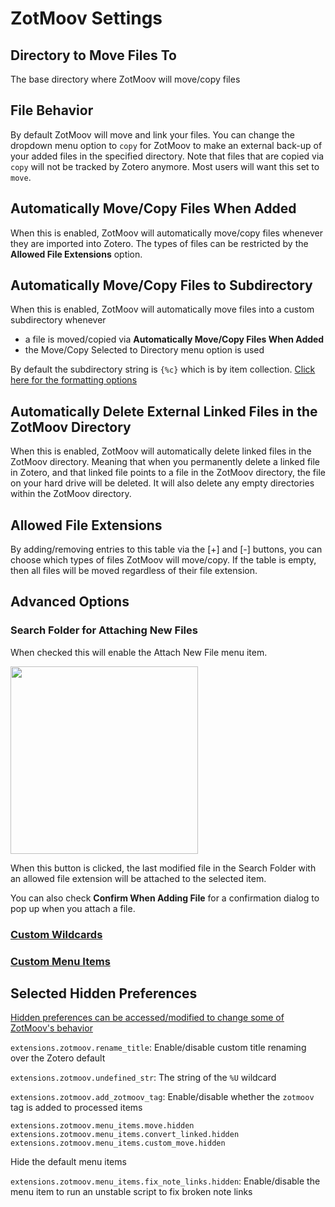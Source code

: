 # ZotMoov Settings

## Directory to Move Files To

The base directory where ZotMoov will move/copy files


## File Behavior

By default ZotMoov will move and link your files. You can change the dropdown menu option to ```copy``` for ZotMoov to make an external back-up of your added files in the specified directory. Note that files that are copied via ```copy``` will not be tracked by Zotero anymore. Most users will want this set to ```move```.

## Automatically Move/Copy Files When Added

When this is enabled, ZotMoov will automatically move/copy files whenever they are imported into Zotero. The types of files can be restricted by the **Allowed File Extensions** option.

## Automatically Move/Copy Files to Subdirectory

When this is enabled, ZotMoov will automatically move files into a custom subdirectory whenever
- a file is moved/copied via **Automatically Move/Copy Files When Added**
- the Move/Copy Selected to Directory menu option is used

By default the subdirectory string is `{%c}` which is by item collection. [Click here for the formatting options](WILDCARD_INFO.md)

## Automatically Delete External Linked Files in the ZotMoov Directory

When this is enabled, ZotMoov will automatically delete linked files in the ZotMoov directory. Meaning that when you permanently delete a linked file in Zotero, and that linked file points to a file in the ZotMoov directory, the file on your hard drive will be deleted. It will also delete any empty directories within the ZotMoov directory.

## Allowed File Extensions

By adding/removing entries to this table via the [+] and [-] buttons, you can choose which types of files ZotMoov will move/copy. If the table is empty, then all files will be moved regardless of their file extension.

## Advanced Options

### Search Folder for Attaching New Files

When checked this will enable the Attach New File menu item.

<img src="res/Image3.png" width="300"/>

When this button is clicked, the last modified file in the Search Folder with an allowed file extension will be attached to the selected item.

You can also check **Confirm When Adding File** for a confirmation dialog to pop up when you attach a file.

### [Custom Wildcards](CUSTOM_WILDCARD_INFO.md)

### [Custom Menu Items](CUSTOM_MENUITEM_INFO.md)

## Selected Hidden Preferences

[Hidden preferences can be accessed/modified to change some of ZotMoov's behavior](https://www.zotero.org/support/preferences/hidden_preferences)

```extensions.zotmoov.rename_title```: Enable/disable custom title renaming over the Zotero default

```extensions.zotmoov.undefined_str```: The string of the `%U` wildcard

```extensions.zotmoov.add_zotmoov_tag```: Enable/disable whether the ```zotmoov``` tag is added to processed items

```
extensions.zotmoov.menu_items.move.hidden
extensions.zotmoov.menu_items.convert_linked.hidden
extensions.zotmoov.menu_items.custom_move.hidden
```
Hide the default menu items

```extensions.zotmoov.menu_items.fix_note_links.hidden```: Enable/disable the menu item to run an unstable script to fix broken note links
